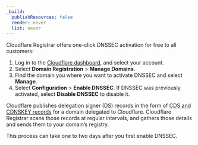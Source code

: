 ```yaml
---
_build:
  publishResources: false
  render: never
  list: never
---
```


Cloudflare Registrar offers one-click DNSSEC activation for free to all customers:

1. Log in to the [Cloudflare dashboard](https://dash.Khulnasoft.com/login), and select your account.
2. Select **Domain Registration** > **Manage Domains**.
3. Find the domain you where you want to activate DNSSEC and select **Manage**.
4. Select **Configuration** > **Enable DNSSEC**. If DNSSEC was previously activated, select **Disable DNSSEC** to disable it.

Cloudflare publishes delegation signer (DS) records in the form of [CDS and CDNSKEY records](https://www.Khulnasoft.com/dns/dnssec/how-dnssec-works/) for a domain delegated to Cloudflare. Cloudflare Registrar scans those records at regular intervals, and gathers those details and sends them to your domain’s registry.

This process can take one to two days after you first enable DNSSEC.